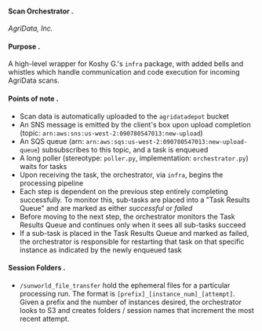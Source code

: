 #### Scan Orchestrator . 
_AgriData, Inc._

#### Purpose . 
A high-level wrapper for Koshy G.'s `infra` package, with added bells and whistles which handle communication and code execution for incoming AgriData scans.

#### Points of note . 
- Scan data is automatically uploaded to the `agridatadepot` bucket
- An SNS message is emitted by the client's box upon upload completion (topic: `arn:aws:sns:us-west-2:090780547013:new-upload`)
- An SQS queue (arn: `arn:aws:sqs:us-west-2:090780547013:new-upload-queue`) subsubscribes to this topic, and a task is enqueued
- A long poller (stereotype: `poller.py`, implementation: `orchestrator.py`) waits for tasks
- Upon receiving the task, the orchestrator, via `infra`, begins the processing pipeline
- Each step is dependent on the previous step entirely completing successfully. To monitor this, sub-tasks are placed into a "Task Results Queue" and are marked as either _successful_ or _failed_
- Before moving to the next step, the orchestrator monitors the Task Results Queue and continues only when it sees all sub-tasks succeed
- If a sub-task is placed in the Task Results Queue and marked as failed, the orchestrator is responsible for restarting that task on that specific instance as indicated by the newly enqueued task

#### Session Folders . 
- `/sunworld_file_transfer` hold the ephemeral files for a particular processing run. The format is `[prefix]_[instance_num]_[attempt]`. Given a prefix and the number of instances desired, the orchestrator looks to S3 and creates folders / session names that increment the most recent attempt.
